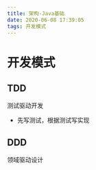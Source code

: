 ```yaml
---
title: 架构-Java基础
date: 2020-06-08 17:39:05
tags: 开发模式
---
```


# 开发模式

## TDD

测试驱动开发

- 先写测试，根据测试写实现

## DDD

领域驱动设计